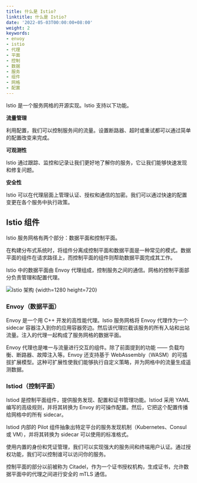 ```yaml
---
title: 什么是 Istio?
linktitle: 什么是 Istio?
date: '2022-05-03T00:00:00+08:00'
weight: 2
keywords:
- envoy
- istio
- 代理
- 平面
- 控制
- 数据
- 服务
- 组件
- 网格
- 配置
---
```



Istio 是一个服务网格的开源实现。Istio 支持以下功能。

**流量管理**

利用配置，我们可以控制服务间的流量。设置断路器、超时或重试都可以通过简单的配置改变来完成。

**可观测性**

Istio 通过跟踪、监控和记录让我们更好地了解你的服务，它让我们能够快速发现和修复问题。

**安全性**

Istio 可以在代理层面上管理认证、授权和通信的加密。我们可以通过快速的配置变更在各个服务中执行政策。

## Istio 组件

Istio 服务网格有两个部分：数据平面和控制平面。

在构建分布式系统时，将组件分离成控制平面和数据平面是一种常见的模式。数据平面的组件在请求路径上，而控制平面的组件则帮助数据平面完成其工作。

Istio 中的数据平面由 Envoy 代理组成，控制服务之间的通信。网格的控制平面部分负责管理和配置代理。

![Istio 架构](https://assets.jimmysong.io/images/book/kubernetes-handbook/service-mesh/what-is-istio/istio-arch.webp)
{width=1280 height=720}

### Envoy（数据平面）

Envoy 是一个用 C++ 开发的高性能代理。Istio 服务网格将 Envoy 代理作为一个 sidecar 容器注入到你的应用容器旁边。然后该代理拦截该服务的所有入站和出站流量。注入的代理一起构成了服务网格的数据平面。

Envoy 代理也是唯一与流量进行交互的组件。除了前面提到的功能 —— 负载均衡、断路器、故障注入等。Envoy 还支持基于 WebAssembly（WASM）的可插拔扩展模型。这种可扩展性使我们能够执行自定义策略，并为网格中的流量生成遥测数据。

### Istiod（控制平面）

Istiod 是控制平面组件，提供服务发现、配置和证书管理功能。Istiod 采用 YAML 编写的高级规则，并将其转换为 Envoy 的可操作配置。然后，它把这个配置传播给网格中的所有 sidecar。

Istiod 内部的 Pilot 组件抽象出特定平台的服务发现机制（Kubernetes、Consul 或 VM），并将其转换为 sidecar 可以使用的标准格式。

使用内置的身份和凭证管理，我们可以实现强大的服务间和终端用户认证。通过授权功能，我们可以控制谁可以访问你的服务。

控制平面的部分以前被称为 Citadel，作为一个证书授权机构，生成证书，允许数据平面中的代理之间进行安全的 mTLS 通信。
